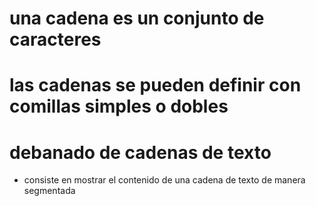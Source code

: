 # una cadena es un conjunto de caracteres
# las cadenas se pueden definir con comillas simples o dobles

# debanado de cadenas de texto
- consiste en mostrar el contenido de una cadena de texto de  manera segmentada


 